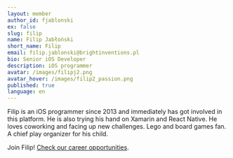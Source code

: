 ```yaml
---
layout: member
author_id: fjablonski
ex: false
slug: filip
name: Filip Jabłoński
short_name: Filip
email: filip.jablonski@brightinventions.pl
bio: Senior iOS Developer
description: iOS programmer
avatar: /images/filipj2.png
avatar_hover: /images/filip2_passion.png
published: true
language: en
---
```

Filip is an iOS programmer since 2013 and immediately has got involved in this platform. He is also trying his hand on Xamarin and React Native. He loves coworking and facing up new challenges. Lego and board games fan. A chief play organizer for his child.

Join Filip! [Check our career opportunities](/career).
